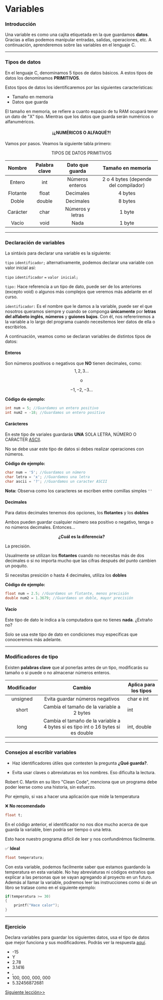 <h1> Variables </h1>

<h3> Introducción </h3>

Una variable es como una cajita etiquetada en la que guardamos **datos**. Gracias a ellas podemos manipular entradas, salidas, operaciones, etc. A continuación, aprenderemos sobre las variables en el lenguaje C.

<hr>

<h3> Tipos de datos </h3>

En el lenguaje C, denominamos 5 tipos de datos básicos. A estos tipos de datos los denominamos **PRIMITIVOS**.

Estos tipos de datos los identificaremos por las siguientes características:
- Tamaño en memoria
- Datos que guarda

El tamaño en memoria, se refiere a cuanto espacio de tu RAM ocupará tener un dato de "X" tipo. Mientras que los datos que guarda serán numéricos o alfanuméricos.

<h4 align="center"> ¡¿NUMÉRICOS O ALFAQUÉ?! </h4>
Vamos por pasos. Veamos la siguiente tabla primero:


<p align="center"> TIPOS DE DATOS PRIMITIVOS </p>

| **Nombre** | **Palabra clave** | **Dato que guarda** | **Tamaño en memoria** |
|:----------:|:-----------------:|:-------------------:|:---------------------:|
| Entero     |        int        |   Números enteros   | 2 o 4 bytes (depende del compilador)               |
| Flotante   |       float       |      Decimales      | 4 bytes               |
| Doble      |       double      |      Decimales      | 8 bytes               |
| Carácter   |        char       |   Números y letras  | 1 byte                |
| Vacío      |        void       |         Nada        | 1 byte                | 


<hr>

<h3> Declaración de variables </h3>

La sintáxis para declarar una variable es la siguiente:

`tipo` `identificador;` 
alternativamente, podemos declarar una variable con valor inicial así:

`tipo` `identificador` `=` `valor inicial;`

`tipo:` Hace referencia a un tipo de dato, puede ser de los anteriores (excepto void) o algunos más complejos que veremos más adelante en el curso.

`identificador:` Es el nombre que le damos a la variable, puede ser el que nosotros queramos siempre y cuando se componga **únicamente** por **letras del alfabeto inglés**, **números** y **guiones bajos**. Con él, nos refereriremos a la variable a lo largo del programa cuando necesitemos leer datos de ella o escribirlos.

A continuación, veamos como se declaran variables de distintos tipos de datos:

<h4> Enteros </h4>

Son números positivos o negativos que **NO** tienen decimales, como:
$$1, 2, 3...$$

<p align="center"> o </p>

$$ -1, -2, -3...$$

**Código de ejemplo:**
```C
int num = 5; //Guardamos un entero positivo
int num2 = -18; //Guardamos un entero positivo
```

<h4> Carácteres </h4>

En este tipo de variales guardarás **UNA** SOLA LETRA, NÚMERO O CARACTER [ASCII](https://elcodigoascii.com.ar/).

No se debe usar este tipo de datos si debes realizar operaciones con números.

**Código de ejemplo:**
```C
char num = '5'; //Guardamos un número
char letra = 'x'; //Guardamos una letra
char ascii = '?'; //Guardamos un caracter ASCII
```

**Nota:** Observa como los caracteres se escriben entre comillas simples `''`

<h4> Decimales </h4>

Para datos decimales tenemos dos opciones, los **flotantes** y los **dobles**

Ambos pueden guardar cualquier número sea positivo o negativo, tenga o no números decimales. Entonces...

<p align="center">
<b> ¿Cuál es la diferencia? </b>
</p>

La precisión.

Usualmente se utilizan los **flotantes** cuando no necesitas más de dos decimales o si no importa mucho que las cifras después del punto cambien un poquito.

Si necesitas presición o hasta 4 decimales, utiliza los **dobles**

**Código de ejemplo:**
```C
float num = 2.5; //Guardamos un flotante, menos precisión
double num2 = 1.3679; //Guardamos un doble, mayor precisión
```

<h4> Vacío </h4>

Este tipo de dato le indica a la computadora que no tienes **nada**. ¿Extraño no?

Solo se usa este tipo de dato en condiciones muy específicas que conoceremos más adelante.

<hr>

<h3> Modificadores de tipo </h3>

Existen **palabras clave** que al ponerlas antes de un tipo, modificarás su tamaño o si puede o no almacenar números enteros.

| **Modificador** |                                    **Cambio**                                    | **Aplica para los tipos** |
|:---------------:|:--------------------------------------------------------------------------------:|---------------------------|
| unsigned        | Evita guardar números negativos                                                  | char e int |
| short           | Cambia el tamaño de la variable a 2 bytes                                        | int                       |
| long            | Cambia el tamaño de la variable a 4 bytes si es tipo int o 16 bytes si es double | int, double               |
 
<hr>

<h3> Consejos al escribir variables </h3>

- Haz identificadores útiles que contesten la pregunta **¿Qué guarda?**.

- Evita usar claves o abreviaturas en los nombres. Eso dificulta la lectura.

Robert C. Martin en su libro "Clean Code", menciona que un programa debe poder leerse como una historia, sin esfuerzo.

Por ejemplo, si vas a hacer una aplicación que mide la temperatura

:x: **No recomendado**

```C
float t;
```
En el código anterior, el identificador no nos dice mucho acerca de que guarda la variable, bien podría ser tiempo o una letra.

Esto hace nuestro programa difícil de leer y nos confundirémos fácilmente.

:white_check_mark: **Ideal**
```C
float temperatura;
```
Con esta variable, podemos facilmente saber que estamos guardando la temperatura en esta variable. No hay abreviaturas ni códigos extraños que explicar a las personas que se vayan agregando al proyecto en un futuro. Además al llamar la variable, podremos leer las instrucciones como si de un libro se tratase como en el siguiente ejemplo:

```C
if(temperatura >= 30) 
{
    printf("Hace calor");
}
```
<hr>

<h3> Ejercicio </h3>

Declara variables para guardar los siguientes datos, usa el tipo de datos que mejor funciona y sus modificadores. Podrás ver la respuesta [aquí](https://github.com/DIRM2705/C-desde-0/blob/N1/Nivel%201/Tipos%20de%20datos/ejercicios.c).

- -15
- Y
- 2.78
- 3.1416
- ,
- 100, 000, 000, 000
- 5.32456872681


[Siguiente lección>>](https://github.com/DIRM2705/C-desde-0/blob/N1/Nivel%201/Salida/README.md)